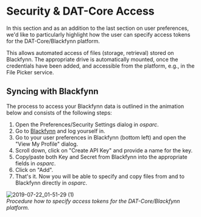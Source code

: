 # Security & DAT-Core Access

In this section and as an addition to the last section on user preferences, we'd like to particularly highlight how the user can specify access tokens for the DAT-Core/Blackfynn platform.

This allows automated access of files (storage, retrieval) stored on Blackfynn. The appropriate drive is automatically mounted, once the credentials have been added, and accessible from the platform, e.g., in the File Picker service.

## Syncing with Blackfynn

The process to access your Blackfynn data is outlined in the animation below and consists of the following steps:

1. Open the Preferences/Security Settings dialog in *osparc*.
2. Go to [Blackfynn](https://app.blackfynn.io) and log yourself in.
3. Go to your user preferences in Blackfynn (bottom left) and open the "View My Profile" dialog.
4. Scroll down, click on "Create API Key" and provide a name for the key.
5. Copy/paste both Key and Secret from Blackfynn into the appropriate fields in *osparc*.
6. Click on "Add".
7. That's it. Now you will be able to specify and copy files from and to Blackfynn directly in *osparc*.

![2019-07-22_01-51-29 (1)](https://user-images.githubusercontent.com/32800795/61598895-924f1580-ac23-11e9-8c67-23b7c8d79cea.gif) <br/>
*Procedure how to specify access tokens for the DAT-Core/Blackfynn platform.*
